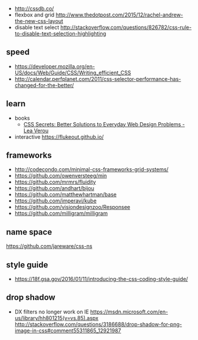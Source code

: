 - http://cssdb.co/
- flexbox and grid http://www.thedotpost.com/2015/12/rachel-andrew-the-new-css-layout
- disable text select http://stackoverflow.com/questions/826782/css-rule-to-disable-text-selection-highlighting

## speed

- https://developer.mozilla.org/en-US/docs/Web/Guide/CSS/Writing_efficient_CSS
- http://calendar.perfplanet.com/2011/css-selector-performance-has-changed-for-the-better/

## learn

- books
  - [CSS Secrets: Better Solutions to Everyday Web Design Problems - Lea Verou](http://www.amazon.com/CSS-Secrets-Lea-Verou/dp/1449372635)
- interactive https://flukeout.github.io/

## frameworks

- http://codecondo.com/minimal-css-frameworks-grid-systems/
- https://github.com/owenversteeg/min
- https://github.com/mrmrs/fluidity
- https://github.com/andhart/bijou
- https://github.com/matthewhartman/base
- https://github.com/imperavi/kube
- https://github.com/visiondesignzoo/Responsee
- https://github.com/milligram/milligram

## name space

 https://github.com/jareware/css-ns

## style guide

- https://18f.gsa.gov/2016/01/11/introducing-the-css-coding-style-guide/

## drop shadow

- DX filters no longer work on IE https://msdn.microsoft.com/en-us/library/hh801215(v=vs.85).aspx http://stackoverflow.com/questions/3186688/drop-shadow-for-png-image-in-css#comment55311865_12921987
